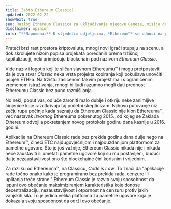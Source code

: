 ```yaml
---
title: Zašto Ethereum Classic?
updated: 2022-02-22
showNext: true
seo: Razlog Ethereum Classica za uključivanje njegove Geneze, misije decentralizacije i svijetle budućnosti koju omogućuje zahvaljujući Code is Law.
disclaimer: opinion
info: "**Napomena:** U sljedećim odjeljcima, *Ethereum™* se odnosi na post DAO Fork [Ethereum Foundation](https://ethereum.org) Mainnet Chain, ne treba ga brkati s Ethereum *protokolom*, koji je koristio mnoge blockchain projekte uključujući Ethereum Classic"
---
```


Prateći brzi rast prostora kriptovaluta, mnogi novi igrači stupaju na scenu, a dok skrolujete nizom popisa projekata poredanih prema tržišnoj kapitalizaciji, neki primjećuju blockchain pod nazivom _Ethereum Classic_.

Vide naziv i logotip koji je sličan slavnom Ethereumu™ i mogu pretpostaviti da je ova stvar _Classic_ neka vrsta projekta kopiranja koji pokušava unovčiti uspjeh ETH-a. Na tržištu zasićenom takvim projektima i s ograničenim vremenom istraživanja, mnogi bi ljudi razumno mogli dati prednost Ethereumu Classic bez puno razmišljanja.

No neki, poput vas, odluče zaroniti malo dublje i otkriju neke zanimljive činjenice koje razotkrivaju taj početni skepticizam. Njihovo putovanje niz zečju rupu počinje kada saznaju da Ethereum Classic nije klon Ethereuma™, već nastavak *izvornog* Ethereuma pokrenutog 2015., od kojeg se Zaklada Ethereum odvojila pokretanjem novog protokola godinu dana kasnije u 2016. godini.

Aplikacije na Ethereum Classic rade bez prekida godinu dana dulje nego na Ethereum™, čineći ETC najdugovječnijom i najpouzdanijom platformom za pametne ugovore. Što je još važnije, Ethereum Classic nikada nije i nikada neće zaustaviti ili ometati pametne ugovore koji su mu postavljeni, budući da je nezaustavljivost ono što blockchaine čini korisnim i vrijednim.

Za razliku od Ethereuma™, na Classicu, _Code is Law_. To znači da "aplikacije rade točno onako kako je programirano bez prekida rada, cenzure ili uplitanja treće strane." Ethereum Classic je razvio svoju sposobnost da ispuni ovo obećanje maksimiziranjem karakteristika koje donose decentralizaciju, nezaustavljivost i otpornost na cenzuru protiv jakih vanjskih sila. To je jedina velika platforma za pametne ugovore koja je dokazala svoju sposobnost da održi ovo obećanje.
